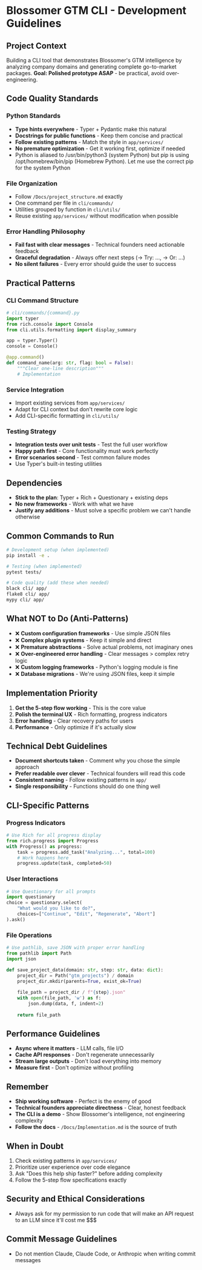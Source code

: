 # Blossomer GTM CLI - Development Guidelines

## Project Context
Building a CLI tool that demonstrates Blossomer's GTM intelligence by analyzing company domains and generating complete go-to-market packages. **Goal: Polished prototype ASAP** - be practical, avoid over-engineering.

## Code Quality Standards

### Python Standards
- **Type hints everywhere** - Typer + Pydantic make this natural
- **Docstrings for public functions** - Keep them concise and practical
- **Follow existing patterns** - Match the style in `app/services/` 
- **No premature optimization** - Get it working first, optimize if needed
- Python is aliased to /usr/bin/python3 (system Python) but pip is using /opt/homebrew/bin/pip (Homebrew Python). Let me use the correct pip for the system Python

### File Organization
- Follow `/Docs/project_structure.md` exactly
- One command per file in `cli/commands/`
- Utilities grouped by function in `cli/utils/`
- Reuse existing `app/services/` without modification when possible

### Error Handling Philosophy
- **Fail fast with clear messages** - Technical founders need actionable feedback
- **Graceful degradation** - Always offer next steps (→ Try: ..., → Or: ...)
- **No silent failures** - Every error should guide the user to success

## Practical Patterns

### CLI Command Structure
```python
# cli/commands/{command}.py
import typer
from rich.console import Console
from cli.utils.formatting import display_summary

app = typer.Typer()
console = Console()

@app.command()
def command_name(arg: str, flag: bool = False):
    """Clear one-line description"""
    # Implementation
```

### Service Integration
- Import existing services from `app/services/`
- Adapt for CLI context but don't rewrite core logic
- Add CLI-specific formatting in `cli/utils/`

### Testing Strategy
- **Integration tests over unit tests** - Test the full user workflow
- **Happy path first** - Core functionality must work perfectly
- **Error scenarios second** - Test common failure modes
- Use Typer's built-in testing utilities

## Dependencies
- **Stick to the plan**: Typer + Rich + Questionary + existing deps
- **No new frameworks** - Work with what we have
- **Justify any additions** - Must solve a specific problem we can't handle otherwise

## Common Commands to Run
```bash
# Development setup (when implemented)
pip install -e .

# Testing (when implemented) 
pytest tests/

# Code quality (add these when needed)
black cli/ app/
flake8 cli/ app/
mypy cli/ app/
```

## What NOT to Do (Anti-Patterns)
- ❌ **Custom configuration frameworks** - Use simple JSON files
- ❌ **Complex plugin systems** - Keep it simple and direct
- ❌ **Premature abstractions** - Solve actual problems, not imaginary ones
- ❌ **Over-engineered error handling** - Clear messages > complex retry logic
- ❌ **Custom logging frameworks** - Python's logging module is fine
- ❌ **Database migrations** - We're using JSON files, keep it simple

## Implementation Priority
1. **Get the 5-step flow working** - This is the core value
2. **Polish the terminal UX** - Rich formatting, progress indicators
3. **Error handling** - Clear recovery paths for users
4. **Performance** - Only optimize if it's actually slow

## Technical Debt Guidelines
- **Document shortcuts taken** - Comment why you chose the simple approach
- **Prefer readable over clever** - Technical founders will read this code
- **Consistent naming** - Follow existing patterns in `app/`
- **Single responsibility** - Functions should do one thing well

## CLI-Specific Patterns

### Progress Indicators
```python
# Use Rich for all progress display
from rich.progress import Progress
with Progress() as progress:
    task = progress.add_task("Analyzing...", total=100)
    # Work happens here
    progress.update(task, completed=50)
```

### User Interactions
```python
# Use Questionary for all prompts
import questionary
choice = questionary.select(
    "What would you like to do?",
    choices=["Continue", "Edit", "Regenerate", "Abort"]
).ask()
```

### File Operations
```python
# Use pathlib, save JSON with proper error handling
from pathlib import Path
import json

def save_project_data(domain: str, step: str, data: dict):
    project_dir = Path("gtm_projects") / domain
    project_dir.mkdir(parents=True, exist_ok=True)
    
    file_path = project_dir / f"{step}.json"
    with open(file_path, 'w') as f:
        json.dump(data, f, indent=2)
    
    return file_path
```

## Performance Guidelines
- **Async where it matters** - LLM calls, file I/O
- **Cache API responses** - Don't regenerate unnecessarily  
- **Stream large outputs** - Don't load everything into memory
- **Measure first** - Don't optimize without profiling

## Remember
- **Ship working software** - Perfect is the enemy of good
- **Technical founders appreciate directness** - Clear, honest feedback
- **The CLI is a demo** - Show Blossomer's intelligence, not engineering complexity
- **Follow the docs** - `/Docs/Implementation.md` is the source of truth

## When in Doubt
1. Check existing patterns in `app/services/`
2. Prioritize user experience over code elegance
3. Ask "Does this help ship faster?" before adding complexity
4. Follow the 5-step flow specifications exactly

## Security and Ethical Considerations
- Always ask for my permission to run code that will make an API request to an LLM since it'll cost me $$$

## Commit Message Guidelines
- Do not mention Claude, Claude Code, or Anthropic when writing commit messages